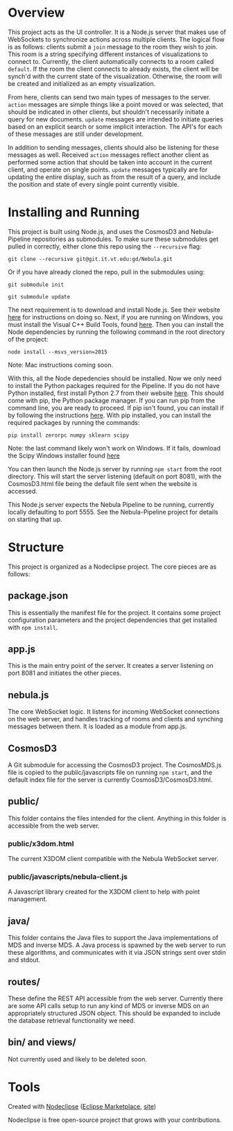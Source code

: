 # Overview
This project acts as the UI controller. It is a Node.js server that makes use of WebSockets to synchronize actions across multiple clients. The logical flow is as follows: clients submit a `join` message to the room they wish to join. This room is a string specifying different instances of visualizations to connect to. Currently, the client automatically connects to a room called `default`. If the room the client connects to already exists, the client will be synch'd with the current state of the visualization. Otherwise, the room will be created and initialized as an empty visualization.

From here, clients can send two main types of messages to the server. `action` messages are simple things like a point moved or was selected, that should be indicated in other clients, but shouldn't necessarily initiate a query for new documents. `update` messages are intended to initiate queries based on an explicit search or some implicit interaction. The API's for each of these messages are still under development.

In addition to sending messages, clients should also be listening for these messages as well. Received `action` messages reflect another client as performed some action that should be taken into account in the current client, and operate on single points. `update` messages typically are for updating the entire display, such as from the result of a query, and include the position and state of every single point currently visible.


# Installing and Running
This project is built using Node.js, and uses the CosmosD3 and Nebula-Pipeline repositories as submodules. To make sure these submodules get pulled in correctly, either clone this repo using the `--recursive` flag:

```git clone --recursive git@git.it.vt.edu:gd/Nebula.git```

Or if you have already cloned the repo, pull in the submodules using:

```git submodule init```

```git submodule update```

The next requirement is to download and install Node.js. See their website [here](nodejs.org) for instructions on doing so. Next, if you are running on Windows, you must install the Visual C++ Build Tools, found [here](https://www.microsoft.com/en-us/download/details.aspx?id=49983). Then you can install the Node dependencies by running the following command in the root directory of the project:

```node install --msvs_version=2015```

Note: Mac instructions coming soon.

With this, all the Node depedencies should be installed. Now we only need to install the Python packages required for the Pipeline. If you do not have Python installed, first install Python 2.7 from their website [here](https://www.python.org/downloads/release/python-2711/). This should come with pip, the Python package manager. If you can run pip from the command line, you are ready to proceed. If pip isn't found, you can install if by following the instructions [here](https://pip.pypa.io/en/stable/installing/). With pip installed, you can install the required packages by running the commands:

```pip install zerorpc numpy sklearn scipy```

Note: the last command likely won't work on Windows. If it fails, download the Scipy Windows installer found [here](https://github.com/scipy/scipy/releases/download/v0.16.0/scipy-0.16.0-win32-superpack-python2.7.exe)



You can then launch the Node.js server by running `npm start` from the root directory. This will start the server listening (default on port 8081), with the CosmosD3.html file being the default file sent when the website is accessed.

This Node.js server expects the Nebula Pipeline to be running, currently locally defaulting to port 5555. See the Nebula-Pipeline project for details on starting that up.

# Structure
This project is organized as a Nodeclipse project. The core pieces are as follows:

## package.json
This is essentially the manifest file for the project. It contains some project configuration parameters and the project dependencies that get installed with `npm install`.

## app.js
This is the main entry point of the server. It creates a server listening on port 8081 and initiates the other pieces.

## nebula.js
The core WebSocket logic. It listens for incoming WebSocket connections on the web server, and handles tracking of rooms and clients and synching messages between them. It is loaded as a module from app.js.

## CosmosD3
A Git submodule for accessing the CosmosD3 project. The CosmosMDS.js file is copied to the public/javascripts file on running `npm start`, and the default index file for the server is currently CosmosD3/CosmosD3.html.

## public/
This folder contains the files intended for the client. Anything in this folder is accessible from the web server.

### public/x3dom.html
The current X3DOM client compatible with the Nebula WebSocket server.

### public/javascripts/nebula-client.js
A Javascript library created for the X3DOM client to help with point management.

## java/
This folder contains the Java files to support the Java implementations of MDS and inverse MDS. A Java process is spawned by the web server to run these algorithms, and communicates with it via JSON strings sent over stdin and stdout.

## routes/
These define the REST API accessible from the web server. Currently there are some API calls setup to run any kind of MDS or inverse MDS on an appropriately structured JSON object. This should be expanded to include the database retrieval functionality we need.

## bin/ and views/
Not currently used and likely to be deleted soon.


# Tools

Created with [Nodeclipse](https://github.com/Nodeclipse/nodeclipse-1)
 ([Eclipse Marketplace](http://marketplace.eclipse.org/content/nodeclipse), [site](http://www.nodeclipse.org))   

Nodeclipse is free open-source project that grows with your contributions.
